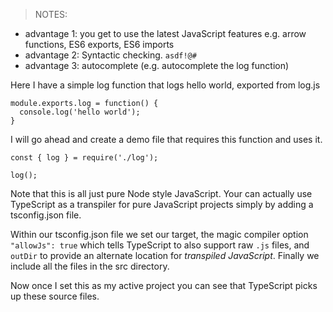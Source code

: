 > NOTES: 
- advantage 1: you get to use the latest JavaScript features e.g. arrow functions, ES6 exports, ES6 imports
- advantage 2: Syntactic checking. `asdf!@#`
- advantage 3: autocomplete (e.g. autocomplete the log function)


Here I have a simple log function that logs hello world, exported from log.js
```
module.exports.log = function() {
  console.log('hello world');
}
```

I will go ahead and create a demo file that requires this function and uses it.
```
const { log } = require('./log');

log();
```
Note that this is all just pure Node style JavaScript. Your can actually use TypeScript as a transpiler for pure JavaScript projects simply by adding a tsconfig.json file. 

Within our tsconfig.json file we set our target, the magic compiler option `"allowJs": true` which tells TypeScript to also support raw `.js` files, and `outDir` to provide an alternate location for *transpiled JavaScript*. Finally we include all the files in the src directory.

Now once I set this as my active project you can see that TypeScript picks up these source files.